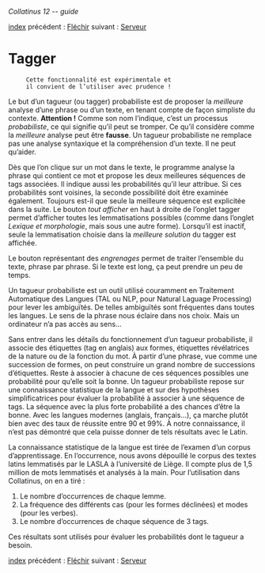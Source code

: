 *Collatinus 12 -- guide*

[index](index.html) précédent : [Fléchir](flechir.html) suivant : [Serveur](server.html) 

Tagger
======

         Cette fonctionnalité est expérimentale et
         il convient de l’utiliser avec prudence !

Le but d’un tagueur (ou tagger) probabiliste est de proposer
la _meilleure_ analyse d’une phrase ou d’un texte,
en tenant compte de façon simpliste du contexte.
**Attention !** Comme son nom l’indique, c’est un processus _probabiliste_,
ce qui signifie qu’il peut se tromper.
Ce qu’il considère comme la _meilleure_ analyse
peut être **fausse**.
Un tagueur probabiliste ne remplace pas une analyse syntaxique
et la compréhension d’un texte. Il ne peut qu’aider.

Dès que l’on clique sur un mot dans le texte, le programme
analyse la phrase qui contient ce mot et propose les
deux meilleures séquences de tags associées. Il indique
aussi les probabilités qu’il leur attribue. Si ces 
probabilités sont voisines, la seconde possibilité doit
être examinée également. Toujours est-il que seule la
meilleure séquence est explicitée dans la suite.
Le bouton _tout afficher_ en haut à droite de l’onglet tagger
permet d’afficher toutes les lemmatisations possibles
(comme dans l’onglet _Lexique et morphologie_, mais sous 
une autre forme). Lorsqu’il est inactif, seule la lemmatisation
choisie dans la _meilleure solution_ du tagger est affichée.

Le bouton représentant des _engrenages_ permet de traiter
l’ensemble du texte, phrase par phrase. 
Si le texte est long, ça peut prendre un peu de temps.

Un tagueur probabiliste est un outil utilisé couramment
en Traitement Automatique des Langues (TAL ou NLP, pour
Natural Laguage Processing) pour lever les ambiguïtés.
De telles ambiguïtés sont fréquentes dans toutes les
langues. Le sens de la phrase nous éclaire dans nos choix.
Mais un ordinateur n’a pas accès au sens…

Sans entrer dans les détails du fonctionnement d’un tagueur
probabiliste, il associe des étiquettes (tag en anglais)
aux formes, étiquettes révélatrices de la nature 
ou de la fonction du mot. À partir d’une phrase, vue comme
une succession de formes, on peut construire un grand nombre
de successions d’étiquettes. Reste à associer à chacune de ces
séquences possibles une probabilité pour qu’elle soit la bonne. 
Un tagueur probabiliste repose sur une connaissance statistique
de la langue et sur des hypothèses simplificatrices pour
évaluer la probabilité à associer à une séquence de tags.
La séquence avec la plus forte probabilité a des chances
d’être la bonne.
Avec les langues modernes (anglais, français…), ça marche
plutôt bien avec des taux de réussite entre 90 et 99%.
À notre connaissance, il n’est pas démontré que cela
puisse donner de tels résultats avec le Latin.

La connaissance statistique de la langue est tirée de
l’examen d’un corpus d’apprentissage. En l’occurrence,
nous avons dépouillé le corpus des textes latins lemmatisés
par le LASLA à l’université de Liège. Il compte plus
de 1,5 million de mots lemmatisés et analysés à la main.
Pour l’utilisation dans Collatinus, on en a tiré :
 1.  Le nombre d’occurrences de chaque lemme.
 1.  La fréquence des différents cas (pour les formes 
     déclinées) et modes (pour les verbes).
 1.  Le nombre d’occurrences de chaque séquence de 3 tags.

Ces résultats sont utilisés pour évaluer les probabilités 
dont le tagueur a besoin.

[index](index.html) précédent : [Fléchir](flechir.html) suivant : [Serveur](server.html) 
